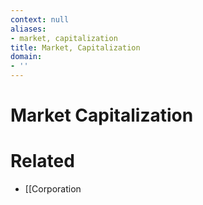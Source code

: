 ```yaml
---
context: null
aliases:
- market, capitalization
title: Market, Capitalization
domain:
- ''
---
```


# Market Capitalization

# Related

- [[Corporation
